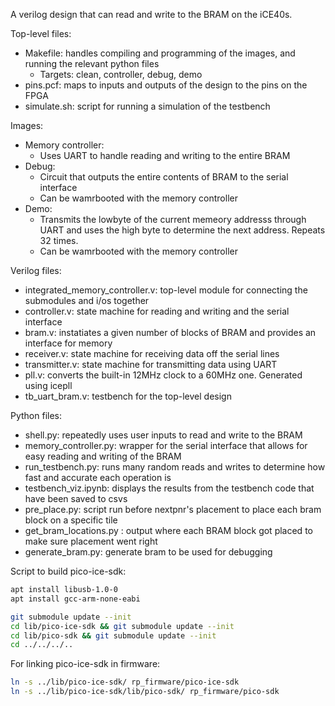 A verilog design that can read and write to the BRAM on the iCE40s.

Top-level files:
- Makefile: handles compiling and programming of the images, and running the relevant python files
  - Targets: clean, controller, debug, demo
- pins.pcf: maps to inputs and outputs of the design to the pins on the FPGA
- simulate.sh: script for running a simulation of the testbench

Images:
- Memory controller:
  - Uses UART to handle reading and writing to the entire BRAM
- Debug:
  - Circuit that outputs the entire contents of BRAM to the serial interface
  - Can be wamrbooted with the memory controller
- Demo:
  - Transmits the lowbyte of the current memeory addresss through UART and uses the high byte to determine the next address. Repeats 32 times.
  - Can be wamrbooted with the memory controller

Verilog files:
- integrated_memory_controller.v: top-level module for connecting the submodules and i/os together
- controller.v: state machine for reading and writing and the serial interface
- bram.v: instatiates a given number of blocks of BRAM and provides an interface for memory
- receiver.v: state machine for receiving data off the serial lines
- transmitter.v: state machine for transmitting data using UART
- pll.v: converts the built-in 12MHz clock to a 60MHz one. Generated using icepll
- tb_uart_bram.v: testbench for the top-level design

Python files:
- shell.py: repeatedly uses user inputs to read and write to the BRAM
- memory_controller.py: wrapper for the serial interface that allows for easy reading and writing of the BRAM
- run_testbench.py: runs many random reads and writes to determine how fast and accurate each operation is
- testbench_viz.ipynb: displays the results from the testbench code that have been saved to csvs
- pre_place.py: script run before nextpnr's placement to place each bram block on a specific tile 
- get_bram_locations.py : output where each BRAM block got placed to make sure placement went right
- generate_bram.py: generate bram to be used for debugging

Script to build pico-ice-sdk:
```bash
apt install libusb-1.0-0
apt install gcc-arm-none-eabi

git submodule update --init 
cd lib/pico-ice-sdk && git submodule update --init
cd lib/pico-sdk && git submodule update --init
cd ../../../..
```

For linking pico-ice-sdk in firmware:
```bash
ln -s ../lib/pico-ice-sdk/ rp_firmware/pico-ice-sdk
ln -s ../lib/pico-ice-sdk/lib/pico-sdk/ rp_firmware/pico-sdk
```




